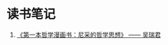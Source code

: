 # 读书笔记
1. [《第一本哲学漫画书：尼采的哲学思想》 —— 吴瑞君](https://github.com/GaoYuanBob/Hello-World/blob/master/%E3%80%8A%E7%AC%AC%E4%B8%80%E6%9C%AC%E5%93%B2%E5%AD%A6%E6%BC%AB%E7%94%BB%E4%B9%A6%EF%BC%9A%E5%B0%BC%E9%87%87%E7%9A%84%E5%93%B2%E5%AD%A6%E6%80%9D%E6%83%B3%E3%80%8B.md)
